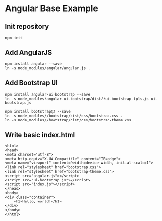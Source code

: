 # Angular Base Example

## Init repository

```
npm init
```

## Add AngularJS

```
npm install angular --save
ln -s node_modules/angular/angular.js .
```

## Add Bootstrap UI

```
npm install angular-ui-bootstrap --save
ln -s node_modules/angular-ui-bootstrap/dist//ui-bootstrap-tpls.js ui-bootstrap.js

npm install bootstrap@3 --save
ln -s node_modules//bootstrap/dist/css/bootstrap.css .
ln -s node_modules//bootstrap/dist/css/bootstrap-theme.css .
```

## Write basic index.html

```
<html>
<head>
<meta charset="utf-8">
<meta http-equiv="X-UA-Compatible" content="IE=edge">
<meta name="viewport" content="width=device-width, initial-scale=1">
<link rel="stylesheet" href="bootstrap.css">
<link rel="stylesheet" href="bootstrap-theme.css">
<script src="angular.js"></script>
<script src="ui-bootstrap.js"></script>
<script src="index.js"></script>
</head>
<body>
<div class="container">
    <h1>Hello, world!</h1>
</div>
</body>
</html>
```

